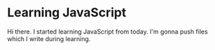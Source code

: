 # Learning JavaScript
Hi there. I started learning JavaScript from today. I'm gonna push files which I write during learning.